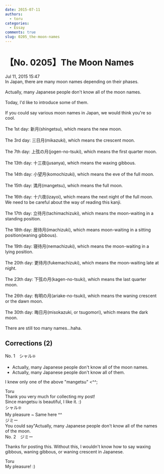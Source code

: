 ```yaml
---
date: 2015-07-11
authors:
  - toru
categories:
  - Essay
comments: true
slug: 0205_the-moon-names
---
```


# 【No. 0205】The Moon Names
<div class="date">Jul 11, 2015 15:47</div>
<div id="post"><div id="body_show_ori">
In Japan, there are many moon names depending on their phases.<br/><br/>Actually, many Japanese people don't know all of the moon names.<br/><br/>Today, I'd like to introduce some of them.<br/><br/>If you could say various moon names in Japan, we would think you're so cool.<br/><br/>The 1st day: 新月(shingetsu), which means the new moon.<br/><br/>The 3rd day: 三日月(mikazuki), which means the crescent moon.<br/><br/>The 7th day: 上弦の月(jogen-no-tsuki), which means the first quarter moon.<br/><br/>The 13th day: 十三夜(jusanya), which means the waxing gibbous.<br/><br/>The 14th day: 小望月(komochizuki), which means the eve of the full moon.<br/><br/>The 15th day: 満月(mangetsu), which means the full moon.<br/><br/>The 16th day: 十六夜(izayoi), which means the next night of the full moon. We need to be careful about the way of reading this kanji.<br/><br/>The 17th day: 立待月(tachimachizuki), which means the moon-waiting in a standing position.<br/><br/>The 18th day: 居待月(imachizuki), which means moon-waiting in a sitting position(waning gibbous).<br/><br/>The 19th day: 寝待月(nemachizuki), which means the moon-waiting in a lying position.<br/><br/>The 20th day: 更待月(fukemachizuki), which means the moon-waiting late at night.<br/><br/>The 23th day: 下弦の月(kagen-no-tsuki), which means the last quarter moon.<br/><br/>The 26th day: 有明の月(ariake-no-tsuki), which means the waning crescent or the dawn moon.<br/><br/>The 30th day: 晦日月(misokazuki, or tsugomori), which means the dark moon.<br/><br/>There are still too many names...haha.
</div></div>

<!-- more -->


## Corrections (2)
<div id="block"><div class="first_name"> No. 1　<span class="just_name">シャル❇️</span></div><div id="block2">
<ul class="correction_field">
<li class="incorrect">Actually, many Japanese people don't know all of the moon names.</li>
<li class="corrected correct">
Actually, many Japanese people don't know all of them.
</li>
</ul>
<p class="comment_small">
 I knew only one of the above "mangetsu" &lt;^^;
</p>

</div><div class="name"><span class="just_name">Toru</span><br>
Thank you very much for collecting my post!<br/>Since mangetsu is beautiful, I like it. :)
</div>
<div class="name"><span class="just_name">シャル❇️</span><br>
My pleasure ~ Same here ^^
</div>
<div class="name"><span class="just_name">ジミー</span><br>
You could say"Actually, many Japanese people don't know all of the names of the moon.
</div>
</div>
<div id="block"><div class="first_name"> No. 2　<span class="just_name">ジミー</span></div><div id="block2">
<p class="comment_small">
 Thanks for posting this. Without this, I wouldn't know how to say waxing gibbous, waning gibbous, or waning crescent in Japanese.
</p>

</div><div class="name"><span class="just_name">Toru</span><br>
My pleasure! :)
</div>
</div>
